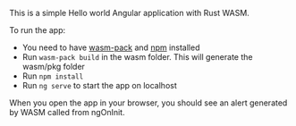 This is a simple Hello world Angular application with Rust WASM.

To run the app:
* You need to have [wasm-pack](https://rustwasm.github.io/wasm-pack/) and [npm](https://www.npmjs.com/get-npm) installed  
* Run `wasm-pack build` in the wasm folder. This will generate the wasm/pkg folder
* Run `npm install`  
* Run `ng serve` to start the app on localhost

When you open the app in your browser, you should see an alert generated by WASM called from ngOnInit.

